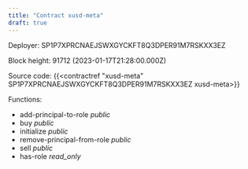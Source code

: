 ```yaml
---
title: "Contract xusd-meta"
draft: true
---
```

Deployer: SP1P7XPRCNAEJSWXGYCKFT8Q3DPER91M7RSKXX3EZ


 



Block height: 91712 (2023-01-17T21:28:00.000Z)

Source code: {{<contractref "xusd-meta" SP1P7XPRCNAEJSWXGYCKFT8Q3DPER91M7RSKXX3EZ xusd-meta>}}

Functions:

* add-principal-to-role _public_
* buy _public_
* initialize _public_
* remove-principal-from-role _public_
* sell _public_
* has-role _read_only_

